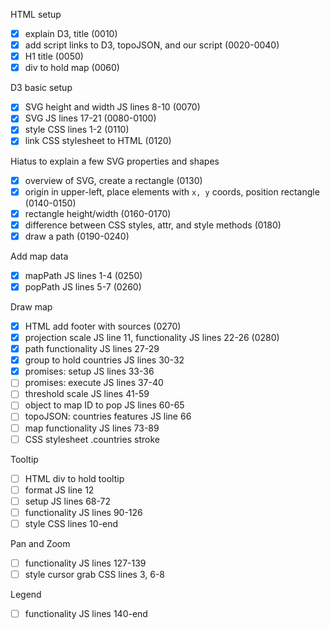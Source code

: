 HTML setup
- [x] explain D3, title (0010)
- [x] add script links to D3, topoJSON, and our script (0020-0040)
- [x] H1 title (0050)
- [x] div to hold map (0060)

D3 basic setup
- [x] SVG height and width JS lines 8-10 (0070)
- [x] SVG JS lines 17-21 (0080-0100)
- [x] style CSS lines 1-2 (0110)
- [x] link CSS stylesheet to HTML (0120)

Hiatus to explain a few SVG properties and shapes
- [x] overview of SVG, create a rectangle (0130)
- [x] origin in upper-left, place elements with `x, y` coords, position rectangle (0140-0150)
- [x] rectangle height/width (0160-0170)
- [x] difference between CSS styles, attr, and style methods (0180)
- [x] draw a path (0190-0240)

Add map data
- [x] mapPath JS lines 1-4 (0250)
- [x] popPath JS lines 5-7 (0260)

Draw map
- [x] HTML add footer with sources (0270)
- [x] projection scale JS line 11, functionality JS lines 22-26 (0280)
- [x] path functionality JS lines 27-29
- [x] group to hold countries JS lines 30-32
- [x] promises: setup JS lines 33-36
- [ ] promises: execute JS lines 37-40
- [ ] threshold scale JS lines 41-59
- [ ] object to map ID to pop JS lines 60-65
- [ ] topoJSON: countries features JS line 66
- [ ] map functionality JS lines 73-89
- [ ] CSS stylesheet .countries stroke

Tooltip
- [ ] HTML div to hold tooltip
- [ ] format JS line 12
- [ ] setup JS lines 68-72
- [ ] functionality JS lines 90-126
- [ ] style CSS lines 10-end

Pan and Zoom
- [ ] functionality JS lines 127-139
- [ ] style cursor grab CSS lines 3, 6-8

Legend
- [ ] functionality JS lines 140-end
